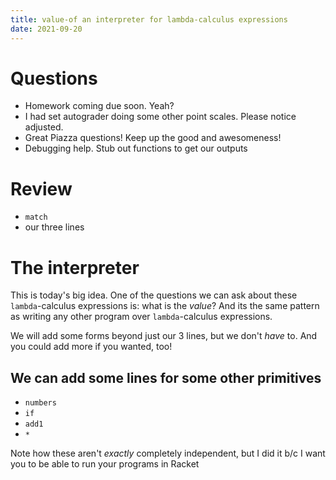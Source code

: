 ```yaml
---
title: value-of an interpreter for lambda-calculus expressions
date: 2021-09-20
---
```


# Questions

-   Homework coming due soon. Yeah?
-   I had set autograder doing some other point scales. Please notice adjusted.
-   Great Piazza questions! Keep up the good and awesomeness!
-   Debugging help. Stub out functions to get our outputs

# Review

-   `match`
-   our three lines

# The interpreter

This is today\'s big idea. One of the questions we can ask about these
`lambda`-calculus expressions is: what is the *value*? And its the same
pattern as writing any other program over `lambda`-calculus expressions.

We will add some forms beyond just our 3 lines, but we don\'t *have* to.
And you could add more if you wanted, too!

## We can add some lines for some other primitives 

- `numbers`
- `if`
- `add1`
- `*`

Note how these aren't *exactly* completely independent, but I did it
b/c I want you to be able to run your programs in Racket

